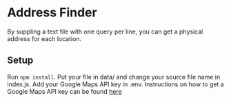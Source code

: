 # Address Finder

By suppling a text file with one query per line, you can get a physical address for each location.

## Setup

Run `npm install`. Put your file in data/ and change your source file name in index.js. Add your Google Maps API key in .env. 
Instructions on how to get a Google Maps API key can be found [here](https://developers.google.com/maps/faq#new-key)
